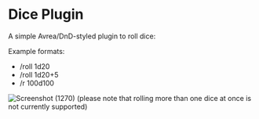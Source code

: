 # Dice Plugin
A simple Avrea/DnD-styled plugin to roll dice:

Example formats:
- /roll 1d20
- /roll 1d20+5
- /r 100d100

![Screenshot (1270)](https://user-images.githubusercontent.com/45698812/124784065-6dc8d280-defa-11eb-8738-606da0868507.png)
(please note that rolling more than one dice at once is not currently supported)
